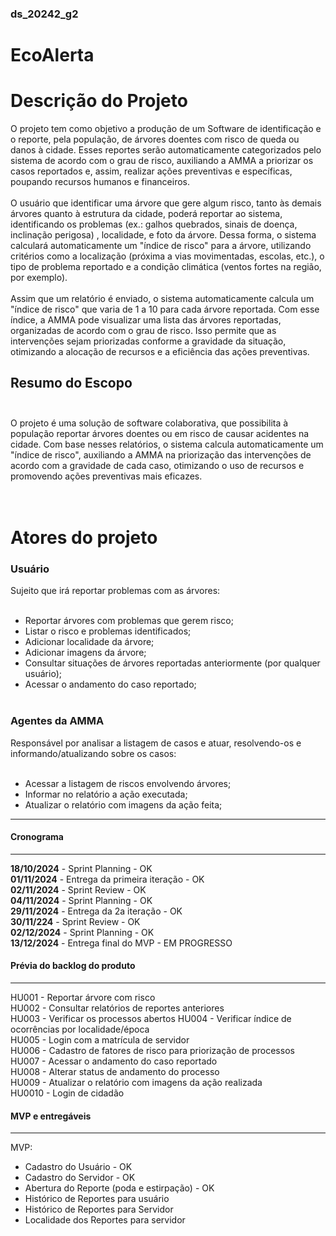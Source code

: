 ### ds_20242_g2

#  EcoAlerta<br>

# Descrição do Projeto
O projeto tem como objetivo a produção de um Software de identificação e o reporte, pela população, de árvores doentes com risco de queda ou danos à cidade. Esses reportes serão automaticamente categorizados pelo sistema de acordo com o grau de risco, auxiliando a AMMA a priorizar os casos reportados e, assim, realizar ações preventivas e específicas, poupando recursos humanos e financeiros.<br><br>
O usuário que identificar uma árvore que gere algum risco, tanto às demais árvores quanto à estrutura da cidade, poderá reportar ao sistema, identificando os problemas  (ex.: galhos quebrados, sinais de doença, inclinação perigosa) , localidade, e foto da árvore. Dessa forma, o sistema calculará automaticamente um "índice de risco" para a árvore, utilizando critérios como a localização (próxima a vias movimentadas, escolas, etc.), o tipo de problema reportado e a condição climática (ventos fortes na região, por exemplo).<br><br>
Assim que um relatório é enviado, o sistema automaticamente calcula um "índice de risco" que varia de 1 a 10 para cada árvore reportada. Com esse índice, a AMMA pode visualizar uma lista das árvores reportadas, organizadas de acordo com o grau de risco. Isso permite que as intervenções sejam priorizadas conforme a gravidade da situação, otimizando a alocação de recursos e a eficiência das ações preventivas.<br>

## Resumo do Escopo<br><br>
O projeto é uma solução de software colaborativa, que possibilita à população reportar árvores doentes ou em risco de causar acidentes na cidade. Com base nesses relatórios, o sistema calcula automaticamente um "índice de risco", auxiliando a AMMA na priorização das intervenções de acordo com a gravidade de cada caso, otimizando o uso de recursos e promovendo ações preventivas mais eficazes.<br>
<br><br>

# Atores do projeto<br>
### Usuário<br>
Sujeito que irá reportar problemas com as árvores:<br><br>

- Reportar árvores com problemas que gerem risco;<br>
- Listar o risco e problemas identificados;<br>
- Adicionar localidade da árvore;<br>
- Adicionar imagens da árvore;<br>
- Consultar situações de árvores reportadas anteriormente (por qualquer usuário);<br>
- Acessar o andamento do caso reportado;<br><br>

### Agentes da AMMA<br>
Responsável por analisar a listagem de casos e atuar, resolvendo-os e informando/atualizando sobre os casos:<br><br>

- Acessar a listagem de riscos envolvendo árvores;<br>
- Informar no relatório a ação executada;<br>
- Atualizar o relatório com imagens da ação feita;<br>

----

#### Cronograma
----
**18/10/2024** - Sprint Planning  - OK <br>
**01/11/2024** - Entrega da primeira iteração - OK <br>
**02/11/2024** - Sprint Review  - OK <br>
**04/11/2024** - Sprint Planning  - OK <br>
**29/11/2024** - Entrega da 2a iteração - OK <br> 
**30/11/224** - Sprint Review  - OK <br>
**02/12/2024** - Sprint Planning  - OK <br>
**13/12/2024** - Entrega final do MVP - EM PROGRESSO <br> 

#### Prévia do backlog do produto <br>
----
HU001 - Reportar árvore com risco  
HU002 - Consultar relatórios de reportes anteriores  
HU003 - Verificar os processos abertos
HU004 - Verificar índice de ocorrências por localidade/época  
HU005 - Login com a matrícula de servidor  
HU006 - Cadastro de fatores de risco para priorização de processos  
HU007 - Acessar o andamento do caso reportado  
HU008 - Alterar status de andamento do processo  
HU009 - Atualizar o relatório com imagens da ação realizada  
HU0010 - Login de cidadão

#### MVP e entregáveis
---- 
MVP:
- Cadastro do Usuário - OK
- Cadastro do Servidor - OK
- Abertura do Reporte (poda e estirpação) - OK
- Histórico de Reportes para usuário
- Histórico de  Reportes para Servidor
- Localidade dos Reportes para servidor
